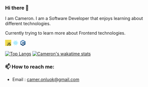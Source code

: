 ### Hi there 👋

I am Cameron. I am a Software Developer that enjoys learning about different technologies.

Currently trying to learn more about Frontend technologies.


<code><img height="20" src="https://raw.githubusercontent.com/github/explore/80688e429a7d4ef2fca1e82350fe8e3517d3494d/topics/javascript/javascript.png"></code>
<code><img height="20" src="https://raw.githubusercontent.com/github/explore/80688e429a7d4ef2fca1e82350fe8e3517d3494d/topics/react/react.png"></code>
<code><img height="20" src="https://raw.githubusercontent.com/github/explore/80688e429a7d4ef2fca1e82350fe8e3517d3494d/topics/cpp/cpp.png"></code>



[![Top Langs](https://github-readme-stats.vercel.app/api/top-langs/?username=camer0nluo&layout=compact&show_icons=true&langs_count=10&count_private=true)](https://github.com/anuraghazra/github-readme-stats)
[![Cameron's wakatime stats](https://github-readme-stats.vercel.app/api/wakatime?username=cambrownie)](https://github.com/anuraghazra/github-readme-stats)


### 📫 How to reach me:
- Email : camer.onluok@gmail.com
